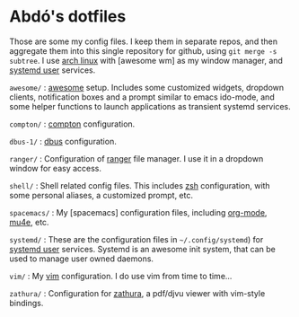 Abdó's dotfiles
===============

Those are some my config files. I keep them in separate repos, and then
aggregate them into this single repository for github, using `git merge -s
subtree`. I use [arch linux] with [awesome wm] as my window manager, and
[systemd user] services.

`awesome/`
: [awesome] setup. Includes some customized widgets, dropdown clients,
  notification boxes and a prompt similar to emacs ido-mode, and some helper
  functions to launch applications as transient systemd services.

`compton/`
: [compton] configuration.

`dbus-1/`
: [dbus] configuration.

`ranger/`
: Configuration of [ranger] file manager. I use it in a dropdown window for
  easy access.

`shell/`
: Shell related config files. This includes [zsh] configuration, with some
  personal aliases, a customized prompt, etc.

`spacemacs/`
: My [spacemacs] configuration files, including [org-mode], [mu4e], etc.

`systemd/`
: These are the configuration files in `~/.config/systemd`) for [systemd user]
  services. Systemd is an awesome init system, that can be used to manage user
  owned daemons.

`vim/`
: My [vim] configuration. I do use vim from time to time...

`zathura/` 
: Configuration for [zathura], a pdf/djvu viewer with vim-style bindings.

[arch linux]: https://www.archlinux.org
[compton]: https://github.com/chjj/compton
[dbus]: https://www.freedesktop.org/wiki/Software/dbus
[rsync]: http://rsync.samba.org
[unison]: http://www.cis.upenn.edu/~bcpierce/unison
[git]: http://git-scm.com
[git-annex]: https://git-annex.branchable.com
[awesome]: http://awesome.naquadah.org
[dwb]: http://portix.bitbucket.org/dwb
[emacs]: http://www.gnu.org/software/emacs
[org-mode]: http://orgmode.org
[mu4e]: http://www.djcbsoftware.nl/code/mu/mu4e.html
[ranger]: http://ranger.nongnu.org
[zsh]: http://www.zsh.org
[tmux]: http://tmux.sourceforge.net
[systemd user]: https://wiki.archlinux.org/index.php/Systemd/User
[systemd]: http://www.freedesktop.org/wiki/Software/systemd
[vim]: http://www.vim.org
[zathura]: http://pwmt.org/projects/zathura

